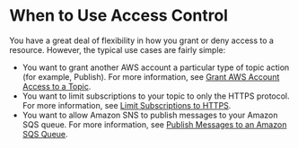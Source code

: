 # When to Use Access Control<a name="AccessPolicyLanguage_WhenToUse_Sns"></a>

You have a great deal of flexibility in how you grant or deny access to a resource\. However, the typical use cases are fairly simple: 
+ You want to grant another AWS account a particular type of topic action \(for example, Publish\)\. For more information, see [Grant AWS Account Access to a Topic](sns-access-policy-use-cases.md#sns-grant-aws-account-access-to-topic)\.
+ You want to limit subscriptions to your topic to only the HTTPS protocol\. For more information, see [Limit Subscriptions to HTTPS](sns-access-policy-use-cases.md#sns-limit-subscriptions-to-https)\.
+ You want to allow Amazon SNS to publish messages to your Amazon SQS queue\. For more information, see [Publish Messages to an Amazon SQS Queue](sns-access-policy-use-cases.md#sns-publish-messages-to-sqs-queue)\.